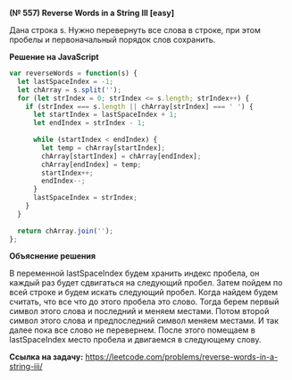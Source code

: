 **(№ 557) Reverse Words in a String III [easy]**

Дана строка s. Нужно перевернуть все слова в строке, при этом пробелы и первоначальный порядок слов сохранить.

**Решение на JavaScript**

```javascript
var reverseWords = function(s) {
  let lastSpaceIndex = -1;
  let chArray = s.split('');
  for (let strIndex = 0; strIndex <= s.length; strIndex++) {
    if (strIndex === s.length || chArray[strIndex] === ' ') {
      let startIndex = lastSpaceIndex + 1;
      let endIndex = strIndex - 1;
      
      while (startIndex < endIndex) {
        let temp = chArray[startIndex];
        chArray[startIndex] = chArray[endIndex];
        chArray[endIndex] = temp;
        startIndex++;
        endIndex--;
      }
      lastSpaceIndex = strIndex;
    }
  }
  
  return chArray.join('');
};
```

**Объяснение решения**

В переменной lastSpaceIndex будем хранить индекс пробела, он каждый раз будет сдвигаться на следующий пробел. Затем пойдем по всей строке и будем искать следующий пробел. Когда найдем будем считать, что все что до этого пробела это слово. Тогда берем первый символ этого слова и последний и меняем местами. Потом второй символ этого слова и предпоследний символ меняем местами. И так далее пока все слово не перевернем. После этого помещаем в lastSpaceIndex место пробела и двигаемся в следующему слову.

**Ссылка на задачу:** https://leetcode.com/problems/reverse-words-in-a-string-iii/